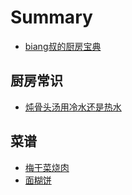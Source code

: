 # Summary

* [biang叔的厨房宝典](README.md)

## 厨房常识
* [炖骨头汤用冷水还是热水](common/stewed-bone-soup-with-cold-water-or-hot-water.md)

## 菜谱
* [梅干菜烧肉](cookbook/semi-rotted-vegetables-meat.md)
* [面糊饼](cookbook/the-batter-cake.md)

